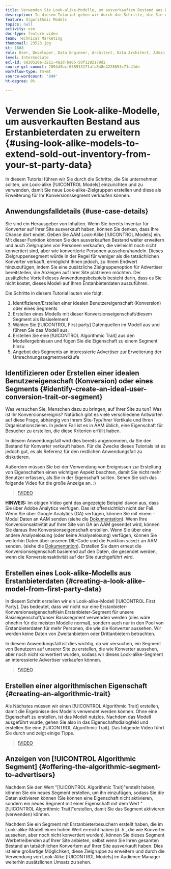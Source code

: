 ```yaml
---
title: Verwenden Sie Look-alike-Modelle, um ausverkauften Bestand aus Erstanbieterdaten zu erweitern
description: In diesem Tutorial gehen wir durch die Schritte, die Sie unternehmen sollten, um Look-alike-Modelle einzurichten und zu verwenden, sodass Sie neue Look-alike-Zielgruppen erstellen und diese als Erweiterung für Ihr Konversionssegment verkaufen können.
feature: Algorithmic Models
topics: null
activity: use
doc-type: feature video
team: Technical Marketing
thumbnail: 23523.jpg
kt: 1688
role: User, Developer, Data Engineer, Architect, Data Architect, Admin, Leader
level: Intermediate
exl-id: 6820528e-3211-4a1d-be05-50f1292179d2
source-git-commit: 2094d3bcf658913171afa848e4228653c71c41de
workflow-type: tm+mt
source-wordcount: '849'
ht-degree: 0%

---
```


# Verwenden Sie Look-alike-Modelle, um ausverkauften Bestand aus Erstanbieterdaten zu erweitern {#using-look-alike-models-to-extend-sold-out-inventory-from-your-st-party-data}

In diesem Tutorial führen wir Sie durch die Schritte, die Sie unternehmen sollten, um Look-alike [!UICONTROL Models] einzurichten und zu verwenden, damit Sie neue Look-alike-Zielgruppen erstellen und diese als Erweiterung für Ihr Konversionssegment verkaufen können.

## Anwendungsfalldetails {#use-case-details}

Sie sind ein Herausgeber von Inhalten. Wenn Sie bereits Inventar für Konverter auf Ihrer Site ausverkauft haben, können Sie denken, dass Ihre Chance dort endet. Geben Sie AAM Look-Alike [!UICONTROL Models] ein. Mit dieser Funktion können Sie den ausverkauften Bestand weiter erweitern und auch Zielgruppen von Personen verkaufen, die vielleicht noch nicht konvertiert sind, aber wie konvertierte Personen aussehen/handeln. Dieses Zielgruppensegment würde in der Regel für weniger als die tatsächlichen Konverter verkauft, ermöglicht Ihnen jedoch, zu Ihrem Endwert hinzuzufügen, indem Sie eine zusätzliche Zielgruppenoption für Advertiser bereitstellen, die Anzeigen auf Ihrer Site platzieren möchten. Der zusätzliche Vorteil dieses Anwendungsbeispiels besteht darin, dass es Sie nicht kostet, dieses Modell auf Ihren Erstanbieterdaten auszuführen.

Die Schritte in diesem Tutorial lauten wie folgt:

1. Identifizieren/Erstellen einer idealen Benutzereigenschaft (Konversion) oder eines Segments
1. Erstellen eines Modells mit dieser Konversionseigenschaft/diesem Segment als Basiselement
1. Wählen Sie [!UICONTROL First party] Datenquellen im Modell aus und führen Sie das Modell aus.
1. Erstellen Sie eine [!UICONTROL Algorithmic Trait] aus den Modellergebnissen und fügen Sie die Eigenschaft zu einem Segment hinzu
1. Angebot des Segments an interessierte Advertiser zur Erweiterung der Umrechnungssegmentverkäufe

## Identifizieren oder Erstellen einer idealen Benutzereigenschaft (Konversion) oder eines Segments {#identify-create-an-ideal-user-conversion-trait-or-segment}

Was versuchen Sie, Menschen dazu zu bringen, auf Ihrer Site zu tun? Was ist Ihr Konversionsereignis? Natürlich gibt es viele verschiedene Antworten auf diese Frage, abhängig von Ihrem Site-Typ/Ihrer Vertikale und Ihren Organisationszielen. In jedem Fall ist es in AAM üblich, eine Eigenschaft für Besucher zu erstellen, die diese Kriterien erfüllt haben.

In diesem Anwendungsfall wird dies bereits angenommen, da Sie den Bestand für Konverter verkauft haben. Für die Zwecke dieses Tutorials ist es jedoch gut, es als Referenz für den restlichen Anwendungsfall zu diskutieren.

Außerdem müssen Sie bei der Verwendung von Ereignissen zur Erstellung von Eigenschaften einen wichtigen Aspekt beachten, damit Sie nicht mehr Benutzer erfassen, als Sie in der Eigenschaft sollten. Sehen Sie sich das folgende Video für die große Anzeige an. :)

>[!VIDEO](https://video.tv.adobe.com/v/23431/?quality=12)

**HINWEIS:** Im obigen Video geht das angezeigte Beispiel davon aus, dass Sie über Adobe Analytics verfügen. Das ist offensichtlich nicht der Fall. Wenn Sie über Google Analytics (GA) verfügen, können Sie mit einem -Modul Daten an AAM senden (siehe die [Dokumentation](https://experienceleague.adobe.com/docs/audience-manager/user-guide/dil-api/dil-overview.html)). Wenn Ihre Konversionsaktivität auf Ihrer Site von GA an AAM gesendet wird, können Sie daraus Ihre Konversionseigenschaft erstellen. Wenn Sie über eine andere Analyselösung (oder keine Analyselösung) verfügen, können Sie weiterhin Daten über unseren DIL-Code und die Funktion `submit` an AAM senden. (siehe die [Dokumentation](https://experienceleague.adobe.com/docs/audience-manager/user-guide/dil-api/dil-modules.html)). Erstellen Sie dann erneut die Konversionseigenschaft basierend auf den Daten, die gesendet werden, wenn die Konversionsaktivität auf der Site durchgeführt wird.

## Erstellen eines Look-alike-Modells aus Erstanbieterdaten {#creating-a-look-alike-model-from-first-party-data}

In diesem Schritt erstellen wir ein Look-alike-Modell [!UICONTROL First Party]. Das bedeutet, dass wir nicht nur eine Erstanbieter-Konversionseigenschaft/ein Erstanbieter-Segment für unsere Basiseigenschaft/unser Basissegment verwenden werden (dies wäre ohnehin für die meisten Modelle normal), sondern auch nur in den Pool von Erstanbieterdaten für mehr Personen, die wie die Konverter aussehen. Wir werden keine Daten von Zweitanbietern oder Drittanbietern betrachten.

In diesem Anwendungsfall ist dies wichtig, da wir versuchen, ein Segment von Benutzern auf unserer Site zu erstellen, die wie Konverter aussehen, aber noch nicht konvertiert wurden, sodass wir dieses Look-alike-Segment an interessierte Advertiser verkaufen können.

>[!VIDEO](https://video.tv.adobe.com/v/23504/?quality-12)

## Erstellen einer algorithmischen Eigenschaft {#creating-an-algorithmic-trait}

Als Nächstes müssen wir einen [!UICONTROL Algorithmic Trait] erstellen, damit die Ergebnisse des Modells verwendet werden können. Ohne eine Eigenschaft zu erstellen, ist das Modell nutzlos. Nachdem das Modell ausgeführt wurde, gehen Sie also in das Eigenschaftsdialogfeld und erstellen Sie eine [!UICONTROL Algorithmic Trait]. Das folgende Video führt Sie durch und zeigt einige Tipps.

>[!VIDEO](https://video.tv.adobe.com/v/23523/?quality=12)

## Anzeigen von [!UICONTROL Algorithmic Segment] {#offering-the-algorithmic-segment-to-advertisers}

Nachdem Sie den Wert &quot;[!UICONTROL Algorithmic Trait]&quot;erstellt haben, können Sie ein neues Segment erstellen, um ihn einzufügen, sodass Sie die Daten aktivieren können (Sie können eine Eigenschaft nicht aktivieren, sondern ein neues Segment mit einer Eigenschaft mit dem Wert &quot;[!UICONTROL Algorithmic Trait]&quot;erstellen, damit Sie das Segment aktivieren (verwenden) können.

Nachdem Sie ein Segment mit Erstanbieterbesuchern erstellt haben, die im Look-alike-Modell einen hohen Wert erreicht haben (d. h., die wie Konverter aussehen, aber noch nicht konvertiert wurden), können Sie dieses Segment Werbetreibenden auf Ihrer Site anbieten, selbst wenn Sie Ihren gesamten Bestand an tatsächlichen Konvertern auf Ihrer Site ausverkauft haben. Dies ist eine großartige Möglichkeit, diese Zielgruppe zu erweitern und durch die Verwendung von Look-Alike [!UICONTROL Models] im Audience Manager weiterhin zusätzlichen Umsatz zu sehen.
